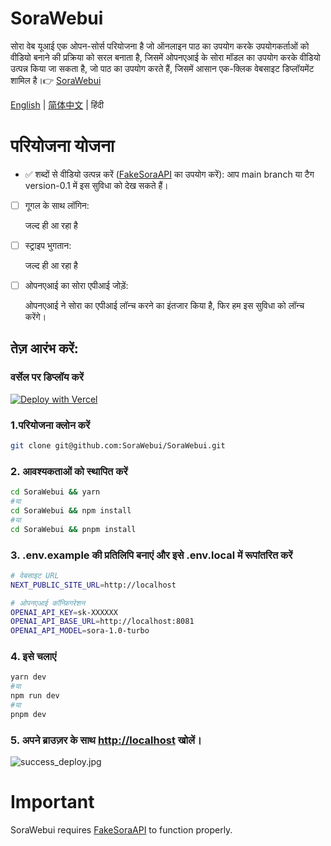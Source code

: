 # SoraWebui
सोरा वेब यूआई एक ओपन-सोर्स परियोजना है जो ऑनलाइन पाठ का उपयोग करके उपयोगकर्ताओं को वीडियो बनाने की प्रक्रिया को सरल बनाता है, जिसमें ओपनएआई के सोरा मॉडल का उपयोग करके वीडियो उत्पन्न किया जा सकता है, जो पाठ का उपयोग करते हैं, जिसमें आसान एक-क्लिक वेबसाइट डिप्लॉयमेंट शामिल है।👉 [SoraWebui](https://sorawebui.com)

[English](https://github.com/eltociear/SoraWebui/blob/main/README.md) | [简体中文](https://github.com/SoraWebui/SoraWebui/blob/main/README.zh-CN.md) | हिंदी


# परियोजना योजना
- ✅ शब्दों से वीडियो उत्पन्न करें ([FakeSoraAPI](https://github.com/SoraWebui/FakeSoraAPI) का उपयोग करें):
 आप main branch या टैग version-0.1 में इस सुविधा को देख सकते हैं।

- [ ] गूगल के साथ लॉगिन:

  जल्द ही आ रहा है

- [ ] स्ट्राइप भुगतान:

  जल्द ही आ रहा है

- [ ] ओपनएआई का सोरा एपीआई जोड़ें:

  ओपनएआई ने सोरा का एपीआई लॉन्च करने का इंतजार किया है, फिर हम इस सुविधा को लॉन्च करेंगे।


## तेज़ आरंभ करें:

### वर्सेल पर डिप्लॉय करें
[![Deploy with Vercel](https://vercel.com/button)](https://vercel.com/new/clone?repository-url=https%3A%2F%2Fgithub.com%2FSoraWebui%2FSoraWebui&project-name=SoraWebui&repository-name=SoraWebui&external-id=https%3A%2F%2Fgithub.com%2FSoraWebui%2FSoraWebui%2Ftree%2Fmain)

### 1.परियोजना क्लोन करें

```bash
git clone git@github.com:SoraWebui/SoraWebui.git
```

### 2. आवश्यकताओं को स्थापित करें

```bash
cd SoraWebui && yarn
#या
cd SoraWebui && npm install
#या
cd SoraWebui && pnpm install
```

### 3. .env.example की प्रतिलिपि बनाएं और इसे .env.local में रूपांतरित करें

```bash
# वेबसाइट URL
NEXT_PUBLIC_SITE_URL=http://localhost

# ओपनएआई कॉन्फ़िगरेशन
OPENAI_API_KEY=sk-XXXXXX
OPENAI_API_BASE_URL=http://localhost:8081
OPENAI_API_MODEL=sora-1.0-turbo
```

### 4. इसे चलाएं

```bash
yarn dev
#या
npm run dev
#या
pnpm dev
```

### 5. अपने ब्राउज़र के साथ [http://localhost](http://localhost) खोलें।
![success_deploy.jpg](https://sorawebui.com/success_deploy.jpg)


# Important
SoraWebui requires [FakeSoraAPI](https://github.com/SoraWebui/FakeSoraAPI) to function properly.


